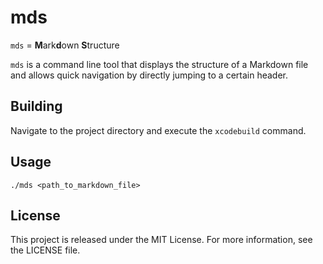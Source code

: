 # mds

`mds` = **M**ark**d**own **S**tructure

`mds` is a command line tool that displays the structure of a Markdown file and allows quick navigation by directly jumping to a certain header.

## Building

Navigate to the project directory and execute the `xcodebuild` command.

## Usage

`./mds <path_to_markdown_file>`

## License

This project is released under the MIT License. For more information, see the LICENSE file.
